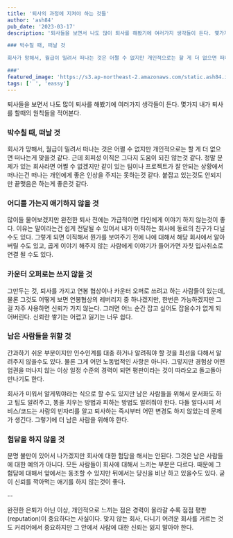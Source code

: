 ```yaml
---
title: '퇴사의 과정에 지켜야 하는 것들'
author: 'ash84'
pub_date: '2023-03-17'
description: '퇴사들을 보면서 나도 많이 퇴사를 해봤기에 여러가지 생각들이 든다. 몇가지 내가 퇴사를 할때의 원칙들을 적어본다. 

### 박수칠 때, 떠날 것 

회사가 망해서, 월급이 밀려서 떠나는 것은 어쩔 수 없지만 개인적으로는 할 게 더 없으면 떠나는게 맞을것 같다. 근데 회피성 이직은 그다지 도움이 되진 않는것 같다. 정말 문제가 있는 회사라면 어쩔 수 없겠지만 같이 있는 팀이나 프로젝트가 잘 안되는 상황에서 떠나는건 떠나는 개인에게 좋은 인상을 주지는 못하는것 같다. 붙잡고 있는것도 안되지만 끝맺음은 하는게 좋은것 같다. 

###'
featured_image: 'https://s3.ap-northeast-2.amazonaws.com/static.ash84.io/images/blog/things-to-keep-in-mind-about-the-exit-process/20200402152847.png'
tags: [' ', 'eassy']
---
```


퇴사들을 보면서 나도 많이 퇴사를 해봤기에 여러가지 생각들이 든다. 몇가지 내가 퇴사를 할때의 원칙들을 적어본다. 

### 박수칠 때, 떠날 것 

회사가 망해서, 월급이 밀려서 떠나는 것은 어쩔 수 없지만 개인적으로는 할 게 더 없으면 떠나는게 맞을것 같다. 근데 회피성 이직은 그다지 도움이 되진 않는것 같다. 정말 문제가 있는 회사라면 어쩔 수 없겠지만 같이 있는 팀이나 프로젝트가 잘 안되는 상황에서 떠나는건 떠나는 개인에게 좋은 인상을 주지는 못하는것 같다. 붙잡고 있는것도 안되지만 끝맺음은 하는게 좋은것 같다. 

### 어디를 가는지 애기하지 않을 것 

많이들 물어보겠지만 완전한 퇴사 전에는 가급적이면 타인에게 이야기 하지 않는것이 좋다. 이유는 말이라는건 쉽게 전달될 수 있어서 내가 이직하는 회사에 동료의 친구가 다닐수도 있다. 그렇게 되면 이직해서 뭔가를 보여주기 전에 나에 대해서 해당 회사에서 알아버릴 수도 있고, 곱게 이야기 해주지 않는 사람에게 이야기가 들어가면 자칫 입사취소로 연결 될 수도 있다. 

### 카운터 오퍼로는 쓰지 않을 것 

그만두는 것, 퇴사를 가지고 연봉 협상이나 카운터 오퍼로 쓰려고 하는 사람들이 있는데, 물론 그것도 어떻게 보면 연봉협상의 레버리지 중 하나겠지만, 한번은 가능하겠지만 그걸 자주 사용하면 신뢰가 가지 않는다. 그러면 어느 순간 잡고 싶어도 잡을수가 없게 되어버린다. 신뢰란 쌓기는 어렵고 잃기는 너무 쉽다. 

### 남은 사람들을 위할 것 

간과하기 쉬운 부분이지만 인수인계를 대충 하거나 알려줘야 할 것을 최선을 다해서 알려주지 않을수도 있다. 물론 그게 어떤 노동법적인 사항은 아니다. 그렇지만 경험상 어떤 업권을 떠나지 않는 이상 일정 수준의 경력이 되면 평판이라는 것이 따라오고 돌고돌아 만나기도 한다. 

회사가 미워서 알게뭐야라는 식으로 할 수도 있지만 남은 사람들을 위해서 문서화도 하고 팁도 알려주고, 똥을 치우는 방법과 피하는 방법도 알려줘야 한다. 다들 알다시피 서비스/코드는 사람의 빈자리를 알고 퇴사하는 즉시부터 어떤 변경도 하지 않았는데 문제가 생긴다. 그렇기에 더 남은 사람을 위해야 한다. 

### 험담을 하지 않을 것 

분명 불만이 있어서 나가겠지만 회사에 대한 험담을 해서는 안된다. 그것은 남은 사람들에 대한 예의가 아니다. 모든 사람들이 회사에 대해서 느끼는 부분은 다르다. 때문에 그 험담에 대해서 앞에서는 동조할 수 있지만 뒤에서는 당신을 비난 하고 있을수도 있다. 굳이 신뢰를 깍아먹는 애기를 하지 않는것이 좋다. 

-- 

완전한 은퇴가 아닌 이상, 개인적으로 느끼는 점은 경력이 올라갈 수록 점점 평판(reputation)이 중요하다는 사실이다. 맞지 않는 회사, 다니기 어려운 회사를 거르는 것도 커리어에서 중요하지만 그 안에서 사람에 대한 신뢰는 잃지 말아야 한다. 

